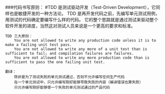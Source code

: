 ###代码书写原则：
    #TDD 是测试驱动开发（Test-Driven Development），它同样也是敏捷开发的一种方法论。
    TDD 是再开发代码之前，先编写单元测试用例，用测试的代码确定要编写什么样的代码。
    它的整个思路就是通过测试来驱动整个软件开发的进度，当然这对测试人员来说是一个更高的要求和标准。

    TDD 三大原则：
        You are not allowed to write any production code unless it is to make a failing unit test pass.
        You are not allowed to write any more of a unit test than is sufficient to fail; and compilation failures are failures.
        You are not allowed to write any more production code than is sufficient to pass the one failing unit test.

    翻译：
        除非是为了测试失败的单元测试通过，否则不允许编写任何生产代码
        在一个单元测试中，只允许编写刚好能够导致失败的内容（编译错误也算失败）
        只允许编写刚好能够使一个失败的单元测试通过的产品代码